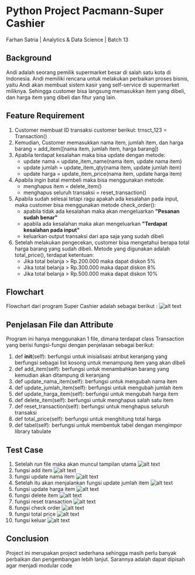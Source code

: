 # Python Project Pacmann-Super Cashier
Farhan Satria | Analytics & Data Science | Batch 13

## Background
Andi adalah seorang pemilik supermarket besar di salah satu kota di Indonesia. Andi memiliki rencana untuk melakukan perbaikan proses bisnis, yaitu Andi akan membuat sistem kasir yang self-service di supermarket miliknya. Sehingga customer bisa langsung memasukkan item yang dibeli, dan harga item yang dibeli dan fitur yang lain.

## Feature Requirement
1. Customer membuat ID transaksi customer berikut: trnsct_123 = Transaction()
2. Kemudian, Customer memasukkan nama item, jumlah item, dan harga barang = add_item([nama item, jumlah item, harga barang])
3. Apabila terdapat kesalahan maka bisa update dengan metode:
      - update nama = update_item_name(nama item, update nama item)
      - update jumlah = update_item_qty(nama item, update jumlah item)
      - update harga = update_item_price(nama item, update harga item)
4. Apabila ingin batal membeli maka bisa menggunakan metode:
      - menghapus item = delete_item(<nama item>)
      - menghapus seluruh transaksi = reset_transaction()
5. Apabila sudah selesai tetapi ragu apakah ada kesalahan pada input, maka customer bisa menggunakan metode check_order():
      - apabila tidak ada kesalahan maka akan mengeluarkan **"Pesanan sudah benar"**
      - apabila ada kesalahan maka akan mengeluarkan **"Terdapat kesalahan pada input"**
      - keluarkan output transaksi dari apa saja yang sudah dibeli
6. Setelah melakukan pengecekan, customer bisa mengetahui berapa total harga barang yang sudah dibeli. Metode yang digunakan adalah total_price(), terdapat ketentuan:
      - Jika total belanja > Rp.200.000 maka dapat diskon 5%
      - Jika total belanja > Rp.300.000 maka dapat diskon 8%
      - Jika total belanja > Rp.500.000 maka dapat diskon 10%
      
## Flowchart
Flowchart dari program Super Cashier adalah sebagai berikut :
![alt text](https://github.com/farhans10/Python-Pacmann/blob/master/img/Flow%20Chart%20Cashier%20Project.jpg?raw=true)

## Penjelasan File dan Attribute
Program ini hanya menggunakan 1 file, dimana terdapat class Transaction yang berisi fungsi-fungsi dengan penjelasan sebagai berikut:
1. def __init__(self): berfungsi untuk inisialisasi atribut keranjang yang berfungsi sebagai list kosong untuk menampung item yang akan dibeli
2. def add_item(self): berfungsi untuk menambahkan barang yang kemudian akan ditampung di keranjang
3. def update_nama_item(self): berfungsi untuk mengubah nama item 
4. def update_jumlah_item(self): berfungsi untuk mengubah jumlah item
5. def update_harga_item(self): berfungsi untuk mengubah harga item
6. def delete_item(self): berfungsi untuk menghapus salah satu item
7. def reset_transaction(self): berfungsi untuk menghapus seluruh transaksi
8. def total_price(self): berfungsi untuk menghitung total harga
9. def tabel(self): berfungsi untuk membentuk tabel dengan mengimpor library tabulate

## Test Case
1. Setelah _run_ file maka akan muncul tampilan utama
![alt text](https://github.com/farhans10/Python-Pacmann/blob/master/img/0.%20Tampilan%20awal.png?raw=true)
2. fungsi add item
![alt text](https://github.com/farhans10/Python-Pacmann/blob/master/img/1.%20add%20item.png?raw=true)
3. fungsi update nama item
![alt text](https://github.com/farhans10/Python-Pacmann/blob/master/img/2.%20update%20nama.png?raw=true)
4. Setelah itu akan menjalankan fungsi update jumlah item
![alt text](https://github.com/farhans10/Python-Pacmann/blob/master/img/3.%20update%20harga.png?raw=true)
5. fungsi update harga item
![alt text](https://github.com/farhans10/Python-Pacmann/blob/master/img/4.%20update%20jumlah.png?raw=true)
6. fungsi delete item
![alt text](https://github.com/farhans10/Python-Pacmann/blob/master/img/5.%20delete%20item.png?raw=true)
7. fungsi reset transaction
![alt text](https://github.com/farhans10/Python-Pacmann/blob/master/img/6.%20reset%20transaction.png?raw=true)
8. fungsi check order
![alt text](https://github.com/farhans10/Python-Pacmann/blob/master/img/7.%20check%20order.png?raw=true)
9. fungsi total price
![alt text](https://github.com/farhans10/Python-Pacmann/blob/master/img/8.%20total%20price.png?raw=true)
10. fungsi keluar
![alt text](https://github.com/farhans10/Python-Pacmann/blob/master/img/9.%20keluar.png?raw=true)

## Conclusion
Project ini merupakan project sederhana sehingga masih perlu banyak perbaikan dan pengembangan lebih lanjut. Sarannya adalah dapat dipisah agar menjadi modular code
